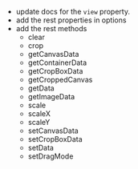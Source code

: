 - update docs for the `view` property.
- add the rest properties in options
- add the rest methods
  - clear
  - crop
  - getCanvasData
  - getContainerData
  - getCropBoxData
  - getCroppedCanvas
  - getData
  - getImageData
  - scale
  - scaleX
  - scaleY
  - setCanvasData
  - setCropBoxData
  - setData
  - setDragMode
